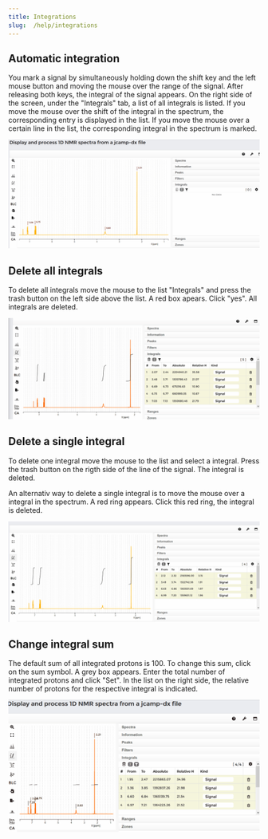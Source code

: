 ```yaml
---
title: Integrations
slug:  /help/integrations
---
```



## Automatic integration

You mark a signal by simultaneously holding down the shift key and the left mouse button and moving the mouse over the range of the signal. After releasing both keys, the integral of the signal appears. On the right side of the screen, under the "Integrals" tab, a list of all integrals is listed. If you move the mouse over the shift of the integral in the spectrum, the corresponding entry is displayed in the list. If you move the mouse over a certain line in the list, the corresponding integral in the spectrum is marked.

![Integrations](./img/integrations/integral_picking.gif)

## Delete all integrals

To delete all integrals move the mouse to the list "Integrals" and press the trash button on the left side above the list. A red box apears. Click "yes". All integrals are deleted.

![Integrations](./img/integrations/delete_all_integrals.gif)

## Delete a single integral

To delete one integral move the mouse to the list and select a integral. Press the trash button on the rigth side of the line of the signal. The integral is deleted.

An alternativ way to delete a single integral is to move the mouse over a integral in the spectrum. A red ring appears. Click this red ring, the integral is deleted.

![Integrations](./img/integrations/delete_single_integral.gif)


## Change integral sum

The default sum of all integrated protons is 100. To change this sum, click on the sum symbol. A grey box appears. Enter the total number of integrated protons and click "Set".  In the list on the right side, the relative number of protons for the respective integral is indicated.

![image](./img/integrations/change_integral_sum.gif)

